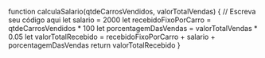 function calculaSalario(qtdeCarrosVendidos, valorTotalVendas) {
 // Escreva seu código aqui
 let salario = 2000
 let recebidoFixoPorCarro = qtdeCarrosVendidos * 100
 let porcentagemDasVendas = valorTotalVendas * 0.05
 let valorTotalRecebido = recebidoFixoPorCarro + salario + porcentagemDasVendas
 return valorTotalRecebido
}